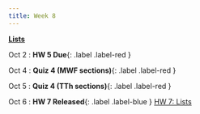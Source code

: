```yaml
---
title: Week 8
---
```


**[Lists](https://docs.google.com/presentation/d/1KEEJmDnY9kly3K6LVz8CcbxdtbXJ-DpMhz-Olt_sAOE/edit#slide=id.p)**

Oct 2
:  **HW 5 Due**{: .label .label-red }

Oct 4
:  **Quiz 4 (MWF sections)**{: .label .label-red }

Oct 5
:  **Quiz 4 (TTh sections)**{: .label .label-red }

Oct 6
:  **HW 7 Released**{: .label .label-blue } [HW 7: Lists](https://edstem.org/us/courses/41263/lessons/72118/slides/384195)
